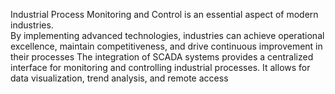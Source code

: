 Industrial Process Monitoring and Control is an essential aspect of modern industries.  
By implementing advanced technologies, industries can achieve operational excellence, maintain competitiveness, and drive continuous improvement in their processes The integration of SCADA 
systems provides a centralized interface for monitoring and controlling industrial processes. 
It allows for data visualization, trend analysis, and remote access
